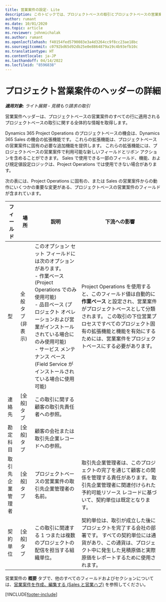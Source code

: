 ```yaml
---
title: 営業案件の設定- Lite
description: このトピックでは、プロジェクトベースの取引とプロジェクトベースの営業案件明細行について説明します。
author: rumant
ms.date: 10/01/2020
ms.topic: article
ms.reviewer: johnmichalak
ms.author: rumant
ms.openlocfilehash: f40154fed5790083e3a4d3264cc9f8cc23ae18bc
ms.sourcegitcommit: c0792bd65d92db25e0e8864879a19c4b93efb10c
ms.translationtype: HT
ms.contentlocale: ja-JP
ms.lasthandoff: 04/14/2022
ms.locfileid: "8596838"
---
```

# <a name="header-details-for-project-opportunities"></a>プロジェクト営業案件のヘッダーの詳細

_**適用対象:** ライト展開 - 見積もり請求の取引_

営業案件ヘッダーは、プロジェクトベースの営業案件のすべての行に適用されるプロジェクトベースの取引に関する全体的な情報を取得します。

Dynamics 365 Project Operations のプロジェクトベースの機会は、Dynamics 365 Sales の機会の拡張機能です。 これらの拡張機能は、プロジェクトベースの営業案件に固有の必要な追加機能を提供します。 これらの拡張機能には、プロジェクトベースの営業案件で利用可能な新しいフィールドとリボン アクションを含めることができます。 Sales で使用できる一部のフィールド、機能、および規定値設定ロジックは、Project Operations では使用できない場合があります。

次の表には、Project Operations に固有の、または Sales の営業案件からの動作にいくつかの重要な変更がある、プロジェクトベースの営業案件のフィールドが含まれています。

| **フィールド** | **場所** | **説明** | **下流への影響** |
| --- | --- | --- | --- |
| 型 | 全般タブ (非表示) | このオプション セット フィールドには次のオプションがあります。</br>- 作業ベース (Project Operations でのみ使用可能)</br>- 品目ベース (プロジェクト オペレーションおよび営業がインストールされている場合にのみ使用可能)</br>- サービス メンテナンス ベース (Field Service がインストールされている場合に使用可能) | Project Operations を使用すると、このフィールド値は自動的に **作業ベース** と設定され、営業案件がプロジェクトベースとして分類されます。 この取引の下位営業プロセスですべてのプロジェクト固有の拡張機能と機能を有効にするためには、営業案件をプロジェクトベースにする必要があります。 |
| 連絡先 | [全般] タブ | この取引に関する顧客の取引先責任者への参照。 | |
| 勘定科目 | [全般] タブ | 顧客の会社または取引先企業レコードへの参照。 | |
| 取引先企業管理者 | [全般] タブ | プロジェクトベースの営業案件の取引先企業管理者の名前。 | 取引先企業管理者は、このプロジェクトの完了を通じて顧客との関係を管理する責任があります。 取引先企業管理者に関連付けられた予約可能リソース レコードに基づいて、契約単位は既定となります。 |
| 契約単位 | [全般] タブ | この取引に関連する 1 つまたは複数のプロジェクトの配信を担当する組織単位。 | 契約単位は、取引が成立した後にプロジェクトを完了する会社の部署です。 すべての契約単位には通貨があり、この通貨は、プロジェクト中に発生した見積原価と実際原価をレポートするために使用されます。 |

営業案件の **概要** タブで、他のすべてのフィールドおよびセクションについては、[営業案件を作成、編集する (Sales と営業ハブ)](/dynamics365/sales-enterprise/create-edit-opportunity-sales) を参照してください。


[!INCLUDE[footer-include](../../includes/footer-banner.md)]
